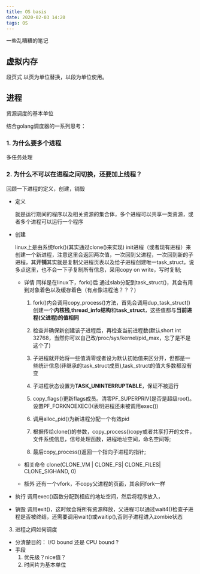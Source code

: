 ```yaml
---
title: OS basis
date: 2020-02-03 14:20
tags: OS
---
```


一些乱糟糟的笔记

<!--more-->

## 虚拟内存
段页式
以页为单位替换，以段为单位使用。


## 进程

资源调度的基本单位



结合golang调度器的一系列思考：

### 1. 为什么要多个进程

多任务处理

### 2. 为什么不可以在进程之间切换，还要加上线程？

回顾一下进程的定义，创建，销毁
- 定义

    就是运行期间的程序以及相关资源的集合体，多个进程可以共享一类资源，或者多个进程可以运行一个程序

- 创建

    linux上是由系统fork()(其实通过clone()来实现) init进程（或者现有进程）来创建一个新进程，注意这里会返回两次值，一次回到父进程，一次回到新的子进程，其**开销**其实就是复制父进程页表以及给子进程创建唯一task_struct，说多点这里，也不会一下子复制所有信息，采用copy on write，写时复制;

    - 详情
        同样是在linux下，fork()后 通过slab分配到task_struct()，其会有用到对象着色以及缓存着色（有点像进程池？？？)
        1. fork()内会调用copy_process()方法，首先会调用dup_task_struct()创建一个**内核栈**,**thread_info结构**和**task_struct**，这些值都与**当前进程(父进程)的值相同**

        2. 检查并确保新创建该子进程后，再检查当前进程数(默认short int 32768，当然你可以自己改/proc/sys/kernel/pid_max，忘了是不是这个了)

        3. 子进程就开始将一些值清零或者设为默认初始值来区分开，但都是一些统计信息(非继承的task_struct成员),task_struct的值大多数都没有变

        4. 子进程状态设置为**TASK_UNINTERRUPTABLE**，保证不被运行

        5. copy_flags()更新flags成员。清零PF_SUPERPRIV(是否是超级root)。设置PF_FORKNOEXEC()(表明进程还未被调用exec())

        6. 调用alloc_pid()为新进程分配一个有效pid

        7. 根据传给clone()的参数，copy_process()copy或者共享打开的文件，文件系统信息，信号处理函数，进程地址空间，命名空间等;

        8. 最后copy_process()返回一个指向子进程的指针;

    - 相关命令
        clone(CLONE_VM | CLONE_FS| CLONE_FILES| CLONE_SIGHAND, 0)
    - 额外
        还有一个vfork，不copy父进程的页面，其余同fork一样

- 执行
    调用exec()函数分配到相应的地址空间，然后将程序放入，
- 销毁
    调用exit()，这时候会将所有资源释放，父进程可以通过wait4()检查子进程是否被终结，还需要调用wait()或waitip(),否则子进程进入zombie状态





3. 进程之间如何调度

- 分清楚目的：
I/O bound 还是 CPU bound ?
- 手段
    1. 优先级？nice值？
    2. 时间片为基本单位
